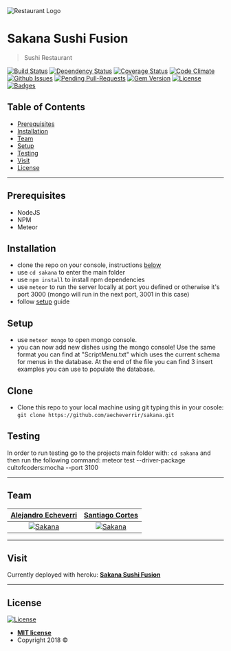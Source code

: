 <img src="https://i.imgur.com/kdQ7hJb.jpg" title="Sakana" alt="Restaurant Logo" href="">

# Sakana Sushi Fusion
> Sushi Restaurant

[![Build Status](http://img.shields.io/travis/badges/badgerbadgerbadger.svg?style=flat-square)](https://travis-ci.org/badges/badgerbadgerbadger) [![Dependency Status](http://img.shields.io/gemnasium/badges/badgerbadgerbadger.svg?style=flat-square)](https://gemnasium.com/badges/badgerbadgerbadger) [![Coverage Status](http://img.shields.io/coveralls/badges/badgerbadgerbadger.svg?style=flat-square)](https://coveralls.io/r/badges/badgerbadgerbadger) [![Code Climate](http://img.shields.io/codeclimate/github/badges/badgerbadgerbadger.svg?style=flat-square)](https://codeclimate.com/github/badges/badgerbadgerbadger) [![Github Issues](http://githubbadges.herokuapp.com/badges/badgerbadgerbadger/issues.svg?style=flat-square)](https://github.com/badges/badgerbadgerbadger/issues) [![Pending Pull-Requests](http://githubbadges.herokuapp.com/badges/badgerbadgerbadger/pulls.svg?style=flat-square)](https://github.com/badges/badgerbadgerbadger/pulls) [![Gem Version](http://img.shields.io/gem/v/badgerbadgerbadger.svg?style=flat-square)](https://rubygems.org/gems/badgerbadgerbadger) [![License](http://img.shields.io/:license-mit-blue.svg?style=flat-square)](http://badges.mit-license.org) [![Badges](http://img.shields.io/:badges-9/9-ff6799.svg?style=flat-square)](https://github.com/badges/badgerbadgerbadger)


## Table of Contents

- [Prerequisites](#prerequisites)
- [Installation](#installation)
- [Team](#team)
- [Setup](#setup)
- [Testing](#testing)
- [Visit](#visit)
- [License](#license)

---

## Prerequisites

- NodeJS
- NPM
- Meteor

## Installation

- clone the repo on your console, instructions [below](#clone)
- use `cd sakana` to enter the main folder
- use `npm install` to install npm dependencies
- use `meteor` to run the server locally at port you defined or otherwise it's port 3000 (mongo will run in the next port, 3001 in this case)
- follow [setup](#setup) guide

## Setup
- use `meteor mongo` to open mongo console.
- you can now add new dishes using the mongo console! Use the same format you can find at "ScriptMenu.txt" which uses the current schema for menus in the database. At the end of the file you can find 3 insert examples you can use to populate the database.


## Clone

- Clone this repo to your local machine using git typing this in your cosole: `git clone https://github.com/aecheverrir/sakana.git`


## Testing

In order to run testing go to the projects main folder with: `cd sakana` and then run the following command:
meteor test --driver-package cultofcoders:mocha --port 3100

---

## Team

| <a href="https://github.com/aecheverrir" target="_blank">**Alejandro Echeverri**</a> | <a href="https://github.com/s-cortes" target="_blank">**Santiago Cortes**</a> |
| :---: |:---:|
| [![Sakana](https://avatars3.githubusercontent.com/u/25350194?s=460&v=4)](https://github.com/aecheverrir)    | [![Sakana](https://avatars0.githubusercontent.com/u/25346635?s=460&v=4)](https://github.com/s-cortes) |

---


## Visit

Currently deployed with heroku: <a href="https://sakanasushifusion.herokuapp.com" target="_blank">**Sakana Sushi Fusion**</a>

---

## License

[![License](http://img.shields.io/:license-mit-blue.svg?style=flat-square)](http://badges.mit-license.org)

- **[MIT license](http://opensource.org/licenses/mit-license.php)**
- Copyright 2018 © 
